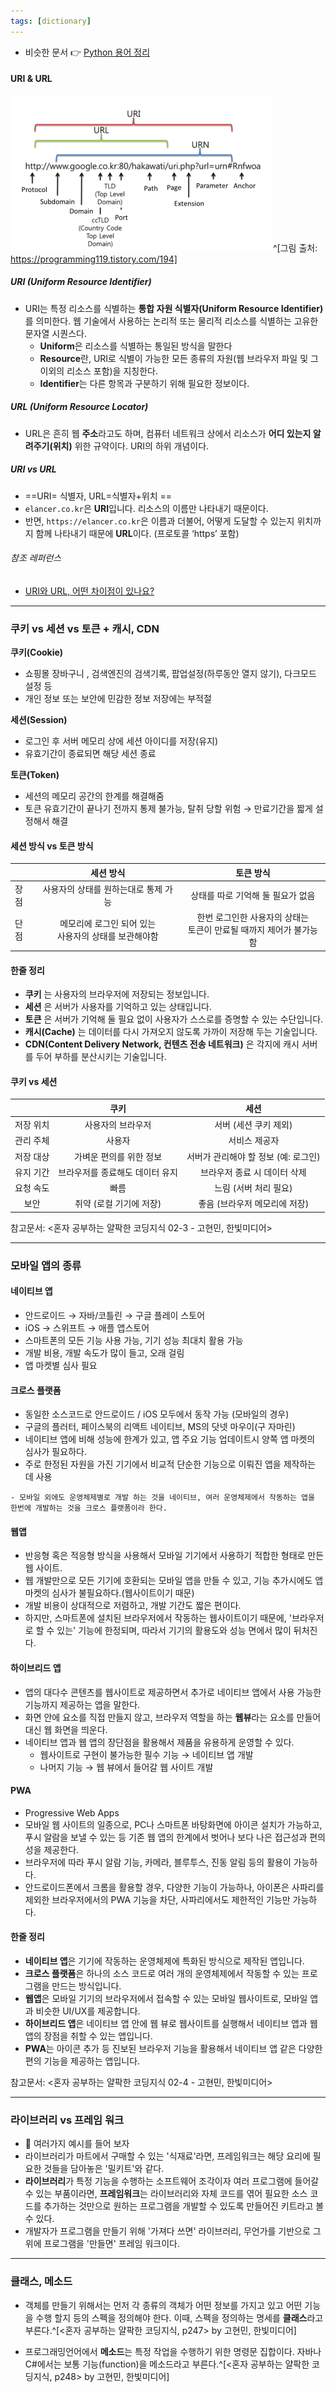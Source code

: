 ```yaml
---
tags: [dictionary]
---
```


- 비슷한 문서 👉 [Python 용어 정리](../Python/Python%20용어%20정리.md)

#### URI & URL

![](assets/IT_dict.png)^[그림 출처: https://programming119.tistory.com/194]

##### URI (Uniform Resource Identifier)
- URI는 특정 리소스를 식별하는 **통합 자원 식별자(Uniform Resource Identifier)** 를 의미한다. 웹 기술에서 사용하는 논리적 또는 물리적 리소스를 식별하는 고유한 문자열 시퀀스다.
	-   **Uniform**은 리소스를 식별하는 통일된 방식을 말한다
	-   **Resource**란, URI로 식별이 가능한 모든 종류의 자원(웹 브라우저 파일 및 그 이외의 리소스 포함)을 지칭한다.
	-   **Identifier**는 다른 항목과 구분하기 위해 필요한 정보이다.

##### URL (Uniform Resource Locator)
- URL은 흔히 웹 **주소**라고도 하며, 컴퓨터 네트워크 상에서 리소스가 **어디 있는지 알려주기(위치)** 위한 규약이다. URI의 하위 개념이다. 

##### URI vs URL
- ==URI= 식별자, URL=식별자+위치 ==
- `elancer.co.kr`은 **URI**입니다. 리소스의 이름만 나타내기 때문이다.
-   반면, `https://elancer.co.kr`은 이름과 더불어, 어떻게 도달할 수 있는지 위치까지 함께 나타내기 때문에 **URL**이다. (프로토콜 ‘https’ 포함)

###### 참조 레퍼런스
- [URI와 URL, 어떤 차이점이 있나요? ](https://www.elancer.co.kr/blog/view?seq=74)

---
### 쿠키 vs 세션 vs 토큰 + 캐시, CDN

**쿠키(Cookie)**
- 쇼핑몰 장바구니 , 검색엔진의 검색기록, 팝업설정(하루동안 열지 않기), 다크모드 설정 등 
- 개인 정보 또는 보안에 민감한 정보 저장에는 부적절

**세션(Session)**
- 로그인 후 서버 메모리 상에 세션 아이디를 저장(유지)
- 유효기간이 종료되면 해당 세션 종료

**토큰(Token)**
- 세션의 메모리 공간의 한계를 해결해줌
-  토큰 유효기간이 끝나기 전까지 통제 불가능, 탈취 당할 위험 → 만료기간을 짧게 설정해서 해결


#### 세션 방식 vs 토큰 방식
|      |                        세션 방식                         |                               토큰 방식                                |
| ---- |:--------------------------------------------------------:|:----------------------------------------------------------------------:|
| 장점 |           사용자의 상태를 원하는대로 통제 가능           |                   상태를 따로 기억해 둘 필요가 없음                    |
| 단점 | 메모리에 로그인 되어 있는 <br>사용자의 상태를 보관해야함 | 한번 로그인한 사용자의 상태는 <br>토큰이 만료될 때까지 제어가 불가능함 |

#### 한줄 정리 
- **쿠키** 는 사용자의 브라우저에 저장되는 정보입니다.
- **세션** 은 서버가 사용자를 기억하고 있는 상태입니다. 
- **토큰** 은 서버가 기억해 둘 필요 없이 사용자가 스스로를 증명할 수 있는 수단입니다.
- **캐시(Cache)** 는 데이터를 다시 가져오지 않도록 가까이 저장해 두는 기술입니다.
- **CDN(Content Delivery Network, 컨텐츠 전송 네트워크)** 은 각지에 캐시 서버를 두어 부하를 분산시키는 기술입니다. 

#### 쿠키 vs 세션
|           |              쿠키               |                 세션                 |
|:---------:|:-------------------------------:|:------------------------------------:|
| 저장 위치 |        사용자의 브라우저        |        서버 (세션 쿠키 제외)         |
| 관리 주체 |             사용자              |            서비스 제공자             |
| 저장 대상 |     가벼운 편의를 위한 정보     | 서버가 관리해야 할 정보 (예: 로그인) |
| 유지 기간 | 브라우저를 종료해도 데이터 유지 |     브라우저 종료 시 데이터 삭제     |
| 요청 속도 |              빠름               |        느림 (서버 처리 필요)         |
|   보안    |     취약 (로컬 기기에 저장)     |    좋음 (브라우저 메모리에 저장)     |

참고문서: <혼자 공부하는 얄팍한 코딩지식 02-3 - 고현민, 한빛미디어>

---
### 모바일 앱의 종류

#### 네이티브 앱
- 안드로이드 → 자바/코틀린 → 구글 플레이 스토어 
- iOS → 스위프트 → 애플 앱스토어
- 스마트폰의 모든 기능 사용 가능, 기기 성능 최대치 활용 가능
- 개발 비용, 개발 속도가 많이 들고, 오래 걸림
- 앱 마켓별 심사 필요

#### 크로스 플랫폼
- 동일한 소스코드로 안드로이드 / iOS 모두에서 동작 가능 (모바일의 경우)
- 구글의 플러터, 페이스북의 리액트 네이티브, MS의 닷넷 마우이(구 자마린)
- 네이티브 앱에 비해 성능에 한계가 있고, 앱 주요 기능 업데이트시 양쪽 앱 마켓의 심사가 필요하다. 
- 주로 한정된 자원을 가진 기기에서 비교적 단순한 기능으로 이뤄진 앱을 제작하는 데 사용

```ad-tip
- 모바일 외에도 운영체제별로 개발 하는 것을 네이티브, 여러 운영체제에서 작동하는 앱을 한번에 개발하는 것을 크로스 플랫폼이라 한다. 
```


#### 웹앱
- 반응형 혹은 적응형 방식을 사용해서 모바일 기기에서 사용하기 적합한 형태로 만든 웹 사이트.
- 웹 개발만으로 모든 기기에 호환되는 모바일 앱을 만들 수 있고, 기능 추가시에도 앱 마켓의 심사가 불필요하다.(웹사이트이기 때문)
- 개발 비용이 상대적으로 저렴하고, 개발 기간도 짧은 편이다. 
- 하지만, 스마트폰에 설치된 브라우저에서 작동하는 웹사이트이기 때문에, '브라우저로 할 수 있는' 기능에 한정되며, 따라서 기기의 활용도와 성능 면에서 많이 뒤처진다.

#### 하이브리드 앱
- 앱의 대다수 콘텐츠를 웹사이트로 제공하면서 추가로 네이티브 앱에서 사용 가능한 기능까지 제공하는 앱을 말한다. 
- 화면 안에 요소를 직접 만들지 않고, 브라우저 역할을 하는 **웹뷰**라는 요소를 만들어 대신 웹 화면을 띄운다.
- 네이티브 앱과 웹 앱의 장단점을 활용해서 제품을 유용하게 운영할 수 있다. 
	- 웹사이트로 구현이 불가능한 필수 기능 → 네이티브 앱 개발
	- 나머지 기능 → 웹 뷰에서 들어갈 웹 사이트 개발

#### PWA
- Progressive Web Apps
- 모바일 웹 사이트의 일종으로, PC나 스마트폰 바탕화면에 아이콘 설치가 가능하고, 푸시 알람을 보낼 수 있는 등 기존 웹 앱의 한계에서 벗어나 보다 나은 접근성과 편의성을 제공한다.
- 브라우저에 따라 푸시 알람 기능, 카메라, 블루투스, 진동 알림 등의 활용이 가능하다.
- 안드로이드폰에서 크롬을 활용할 경우, 다양한 기능이 가능하나, 아이폰은 사파리를 제외한 브라우저에서의 PWA 기능을 차단, 사파리에서도 제한적인 기능만 가능하다. 


#### 한줄 정리
- **네이티브 앱**은 기기에 작동하는 운영체제에 특화된 방식으로 제작된 앱입니다. 
- **크로스 플랫폼**은 하나의 소스 코드로 여러 개의 운영체제에서 작동할 수 있는 프로그램을 만드는 방식입니다. 
- **웹앱**은 모바일 기기의 브라우저에서 접속할 수 있는 모바일 웹사이트로, 모바일 앱과 비슷한 UI/UX를 제공합니다.
- **하이브리드 앱**은 네이티브 앱 안에 웹 뷰로 웹사이트를 실행해서 네이티브 앱과 웹앱의 장점을 취할 수 있는 앱입니다. 
- **PWA**는 아이콘 추가 등 진보된 브라우저 기능을 활용해서 네이티브 앱 같은 다양한 편의 기능을 제공하는 앱입니다. 

참고문서: <혼자 공부하는 얄팍한 코딩지식 02-4 - 고현민, 한빛미디어>

---

### 라이브러리 vs 프레임 워크
- 📌 여러가지 예시를 들어 보자
- 라이브러리가 마트에서 구매할 수 있는 '식재료'라면, 프레임워크는 해당 요리에 필요한 것들을 담아놓은 '밀키트'와 같다. 
- **라이브러리**가 특정 기능을 수행하는 소프트웨어 조각이자 여러 프로그램에 들어갈 수 있는 부품이라면, **프레임워크**는 라이브러리와 자체 코드를 엮어 필요한 소스 코드를 추가하는 것만으로 원하는 프로그램을 개발할 수 있도록 만들어진 키트라고 볼 수 있다. 
- 개발자가 프로그램을 만들기 위해 '가져다 쓰면' 라이브러리, 무언가를 기반으로 그 위에 프로그램을 '만들면' 프레임 워크이다. 

---

### 클래스, 메소드
- 객체를 만들기 위해서는 먼저 각 종류의 객체가 어떤 정보를 가지고 있고 어떤 기능을 수행 할지 등의 스펙을 정의해야 한다. 이때, 스펙을 정의하는 명세를 **클래스**라고 부른다.^[<혼자 공부하는 얄팍한 코딩지식, p247> by 고현민, 한빛미디어]

- 프로그래밍언어에서 **메소드**는 특정 작업을 수행하기 위한 명령문 집합이다. 자바나 C#에서는 보통 기능(function)을 메소드라고 부른다.^[<혼자 공부하는 얄팍한 코딩지식, p248> by 고현민, 한빛미디어]


